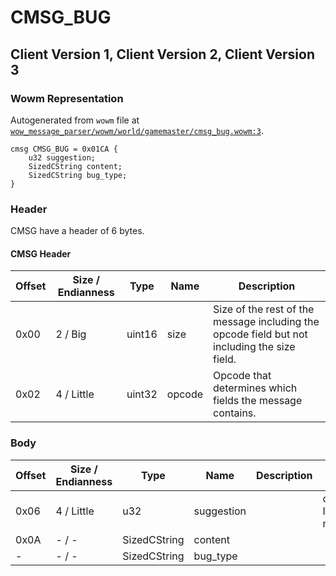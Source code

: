 # CMSG_BUG

## Client Version 1, Client Version 2, Client Version 3

### Wowm Representation

Autogenerated from `wowm` file at [`wow_message_parser/wowm/world/gamemaster/cmsg_bug.wowm:3`](https://github.com/gtker/wow_messages/tree/main/wow_message_parser/wowm/world/gamemaster/cmsg_bug.wowm#L3).
```rust,ignore
cmsg CMSG_BUG = 0x01CA {
    u32 suggestion;
    SizedCString content;
    SizedCString bug_type;
}
```
### Header

CMSG have a header of 6 bytes.

#### CMSG Header

| Offset | Size / Endianness | Type   | Name   | Description |
| ------ | ----------------- | ------ | ------ | ----------- |
| 0x00   | 2 / Big           | uint16 | size   | Size of the rest of the message including the opcode field but not including the size field.|
| 0x02   | 4 / Little        | uint32 | opcode | Opcode that determines which fields the message contains.|

### Body

| Offset | Size / Endianness | Type | Name | Description | Comment |
| ------ | ----------------- | ---- | ---- | ----------- | ------- |
| 0x06 | 4 / Little | u32 | suggestion |  | cmangos/vmangos/mangoszero: If 0 received bug report, else received suggestion |
| 0x0A | - / - | SizedCString | content |  |  |
| - | - / - | SizedCString | bug_type |  |  |

